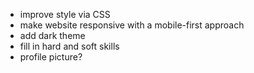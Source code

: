 - improve style via CSS
- make website responsive with a mobile-first approach
- add dark theme
- fill in hard and soft skills
- profile picture?